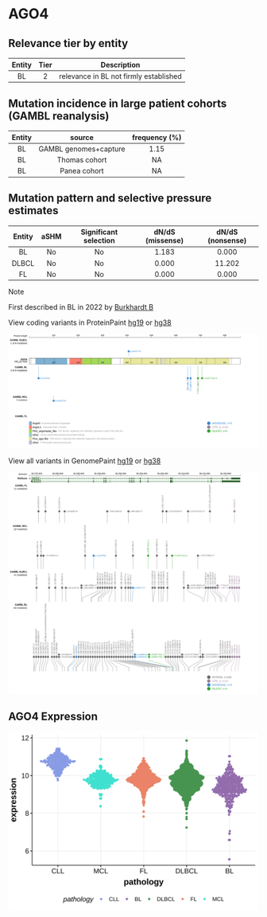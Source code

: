 # AGO4

## Relevance tier by entity

|Entity|Tier|Description                           |
|:------:|:----:|--------------------------------------|
|BL    |2   |relevance in BL not firmly established|

## Mutation incidence in large patient cohorts (GAMBL reanalysis)

|Entity|source               |frequency (%)|
|:------:|:---------------------:|:-------------:|
|BL    |GAMBL genomes+capture|1.15         |
|BL    |Thomas cohort        |  NA         |
|BL    |Panea cohort         |  NA         |

## Mutation pattern and selective pressure estimates

|Entity|aSHM|Significant selection|dN/dS (missense)|dN/dS (nonsense)|
|:------:|:----:|:---------------------:|:----------------:|:----------------:|
|BL    |No  |No                   |1.183           | 0.000          |
|DLBCL |No  |No                   |0.000           |11.202          |
|FL    |No  |No                   |0.000           | 0.000          |


> [!NOTE]
> First described in BL in 2022 by [Burkhardt B](https://pubmed.ncbi.nlm.nih.gov/35794096)


View coding variants in ProteinPaint [hg19](https://morinlab.github.io/LLMPP/GAMBL/AGO4_protein.html)  or [hg38](https://morinlab.github.io/LLMPP/GAMBL/AGO4_protein_hg38.html)

![image](images/proteinpaint/AGO4_NM_017629.svg)

View all variants in GenomePaint [hg19](https://morinlab.github.io/LLMPP/GAMBL/AGO4.html)  or [hg38](https://morinlab.github.io/LLMPP/GAMBL/AGO4_hg38.html)

![image](images/proteinpaint/AGO4.svg)
## AGO4 Expression
![image](images/gene_expression/AGO4_by_pathology.svg)
